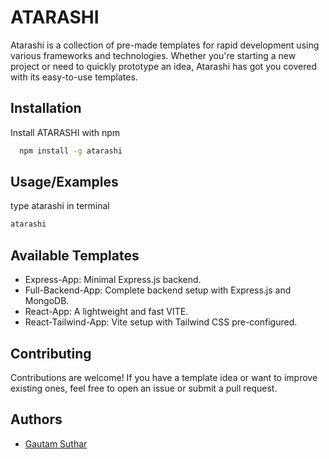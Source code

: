 # ATARASHI

Atarashi is a collection of pre-made templates for rapid development using various frameworks and technologies. Whether you're starting a new project or need to quickly prototype an idea, Atarashi has got you covered with its easy-to-use templates.

## Installation

Install ATARASHI with npm

```bash
  npm install -g atarashi
```

## Usage/Examples

type atarashi in terminal

```bash
atarashi
```

## Available Templates

-   Express-App: Minimal Express.js backend.
-   Full-Backend-App: Complete backend setup with Express.js and MongoDB.
-   React-App: A lightweight and fast VITE.
-   React-Tailwind-App: Vite setup with Tailwind CSS pre-configured.

## Contributing

Contributions are welcome! If you have a template idea or want to improve existing ones, feel free to open an issue or submit a pull request.

## Authors

-   [Gautam Suthar](https://www.github.com/iamgautamsuthar)
